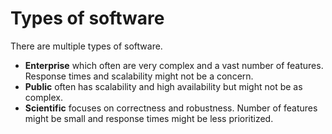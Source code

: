 # Types of software

There are multiple types of software.

- **Enterprise** which often are very complex and a vast number of features.
  Response times and scalability might not be a concern.
- **Public** often has scalability and high availability but might not be as
  complex.
- **Scientific** focuses on correctness and robustness. Number of features might
  be small and response times might be less prioritized.
